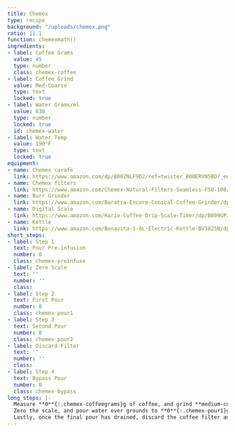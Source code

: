 ```yaml
---
title: Chemex
type: recipe
background: "/uploads/chemex.png"
ratio: 11.1
function: chemexmath()
ingredients:
- label: Coffee Grams
  value: 45
  type: number
  class: chemex-coffee
- label: Coffee Grind
  value: Med-Coarse
  type: text
  locked: true
- label: Water Grams/ml
  value: 630
  type: number
  locked: true
  id: chemex-water
- label: Water Temp
  value: 190°F
  type: text
  locked: true
equipment:
- name: Chemex carafe
  link: https://www.amazon.com/dp/B002NLF9D2/ref=twister_B00ERVN5BO?_encoding=UTF8&psc=1
- name: Chemex filters
  link: https://www.amazon.com/Chemex-Natural-Filters-Seamless-FSU-100/dp/B017OFOP68/ref=sr_1_1?s=home-garden&dd=9EHnhMNmA3xY1_hZICv78A%2C%2C&ddc_refnmnt=pfod&ie=UTF8&qid=1516332985&sr=1-1&keywords=chemex+filters&refinements=p_97%3A11292772011
- name: Burr Grinder
  link: https://www.amazon.com/Baratza-Encore-Conical-Coffee-Grinder/dp/B007F183LK/ref=sr_1_2_sspa?s=home-garden&ie=UTF8&qid=1516333031&sr=1-2-spons&keywords=baratza+burr+grinder&psc=1
- name: Digital Scale
  link: https://www.amazon.com/Hario-Coffee-Drip-Scale-Timer/dp/B009GPJMOU/ref=pd_sim_79_7?_encoding=UTF8&pd_rd_i=B009GPJMOU&pd_rd_r=6EDS0M09SHYCMHZG0VKS&pd_rd_w=ZjxhR&pd_rd_wg=rMMrE&psc=1&refRID=6EDS0M09SHYCMHZG0VKS
- name: Kettle
  link: https://www.amazon.com/Bonavita-1-0L-Electric-Kettle-BV3825B/dp/B005YR0GDA/ref=sr_1_3?s=home-garden&ie=UTF8&qid=1516333092&sr=1-3&keywords=bona+vita+kettle
short_steps:
- label: Step 1
  text: Pour Pre-infusion
  number: 0
  class: chemex-preinfuse
- label: Zero Scale
  text: ''
  number: ''
  class:
- label: Step 2
  text: First Pour
  number: 0
  class: chemex-pour1
- label: Step 3
  text: Second Pour
  number: 0
  class: chemex-pour2
- label: Discard Filter
  text: ''
  number: ''
  class:
- label: Step 4
  text: Bypass Pour
  number: 0
  class: chemex-bypass
long_steps: |-
  Measure **0**{:.chemex-coffeegrams}g of coffee, and grind **medium-coarse**. Bring **0**{:.chemex-water}g of water to a boil (or 190°f). Rinse filter, place grounds in top of chemex and pour a preinfusion of **0**{:.chemex-water}g. Wait 15-30 seconds.
  Zero the scale, and pour water over grounds to **0**{:.chemex-pour1}g in a circlular motion. Once the previous pour has drained, continue pouring to **0**{:.chemex-pour2}g.
  Lastly, once the final pour has drained, discard the coffee filter and add a **0**{:.chemex-bypass}g bypass pour directly into the brewed coffee.
---
```

